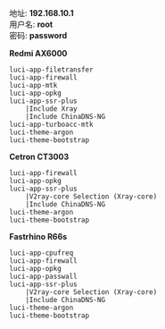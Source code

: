 地址: **192.168.10.1**<br>
用户名: **root**<br>
密码: **password**

**Redmi AX6000**
```
luci-app-filetransfer
luci-app-firewall
luci-app-mtk
luci-app-opkg
luci-app-ssr-plus
    |Include Xray
    |Include ChinaDNS-NG
luci-app-turboacc-mtk
luci-theme-argon
luci-theme-bootstrap
```

**Cetron CT3003**
```
luci-app-firewall
luci-app-opkg
luci-app-ssr-plus
    |V2ray-core Selection (Xray-core)
    |Include ChinaDNS-NG
luci-theme-argon
luci-theme-bootstrap
```

**Fastrhino R66s**
```
luci-app-cpufreq
luci-app-firewall
luci-app-opkg
luci-app-passwall
luci-app-ssr-plus
    |V2ray-core Selection (Xray-core)
    |Include ChinaDNS-NG
luci-theme-argon
luci-theme-bootstrap
```
